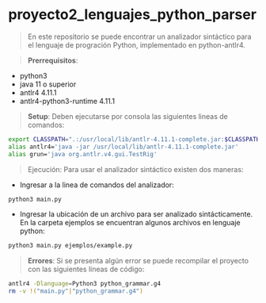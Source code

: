 # proyecto2_lenguajes_python_parser

> En este repositorio se puede encontrar un analizador sintáctico para el lenguaje de progración Python, implementado en python-antlr4.

>**Prerrequisitos**:
* python3
* java 11 o superior
* antlr4 4.11.1
* antlr4-python3-runtime 4.11.1

>**Setup**:
Deben ejecutarse por consola las siguientes lineas de comandos:
```bash
export CLASSPATH=".:/usr/local/lib/antlr-4.11.1-complete.jar:$CLASSPATH"
alias antlr4='java -jar /usr/local/lib/antlr-4.11.1-complete.jar'
alias grun='java org.antlr.v4.gui.TestRig'
```
>Ejecución:
Para usar el analizador sintáctico existen dos maneras:
* Ingresar a la linea de comandos del analizador:
```bash
python3 main.py
```
* Ingresar la ubicación de un archivo para ser analizado sintácticamente. En la carpeta ejemplos se encuentran algunos archivos en lenguaje python:
```bash
python3 main.py ejemplos/example.py
```

>**Errores**:
Si se presenta algún error se puede recompilar el proyecto con las siguientes líneas de código:
```bash
antlr4 -Dlanguage=Python3 python_grammar.g4
rm -v !("main.py"|"python_grammar.g4")
```
